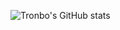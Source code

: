 

[website]: https://www.artiomcovali.xyz/
[twitter]: https://twitter.com/ShadowTG101
[instagram]: https://www.instagram.com/artiomcovalii/
[discord]: https://mail.google.com/mail/u/1?ui=2&ik=4108b7897a&attid=0.1&permmsgid=msg-a:r-6191478425172134723&th=17d010a25d0ee364&view=fimg&fur=ip&sz=s0-l75-ft&attbid=ANGjdJ-o6-ANdtRsBVDNNp3SUpzR30hd5jRjJdd66j_TnwIbw3G_qcx-3clw8Hv4OaKfuVyXFAwTl5_g_zB740nvLUYsJPIJVLCBGX-0cywevA5CBOKBZBmChi7IyhM&disp=emb&realattid=17d010a149590e1e2381
[email]: mailto:artiomcovali2006@gmail.com
[My Website!]: https://www.artiomcovali.xyz/

![Tronbo's GitHub stats](https://github-readme-stats.vercel.app/api?username=lilrussian&show_icons=true&theme=radical)
